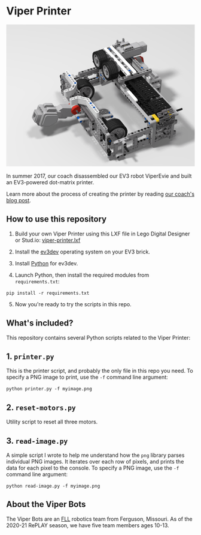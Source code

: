 Viper Printer
=============

![Viper printer image](https://github.com/Viper-Bots/viper-printer/blob/main/png/printer-for-repo.png)

In summer 2017, our coach disassembled our EV3 robot ViperEvie and built an EV3-powered dot-matrix printer.

Learn more about the process of creating the printer by reading [our coach's blog post](https://www.joshrenaud.com/family/archives/2017/07/building-a-lego-dot-matrix-printer.html).


How to use this repository
--------------------------

1. Build your own Viper Printer using this LXF file in Lego Digital Designer or Stud.io: [viper-printer.lxf](https://github.com/Viper-Bots/viper-printer/blob/main/lxf/viper-printer.lxf)

2. Install the [ev3dev](https://www.ev3dev.org/) operating system on your EV3 brick.

3. Install [Python](https://www.ev3dev.org/docs/programming-languages/) for ev3dev.

4. Launch Python, then install the required modules from `requirements.txt`:
```
pip install -r requirements.txt
```

5. Now you're ready to try the scripts in this repo.


What's included?
----------------

This repository contains several Python scripts related to the Viper Printer:

## 1. `printer.py`

This is the printer script, and probably the only file in this repo you need. To specify a PNG image to print, use the `-f` command line argument:

```
python printer.py -f myimage.png
```

## 2. `reset-motors.py`

Utility script to reset all three motors. 

## 3. `read-image.py`

A simple script I wrote to help me understand how the `png` library parses individual PNG images. It iterates over each row of pixels, and prints the data for each pixel to the console. To specify a PNG image, use the `-f` command line argument:

```
python read-image.py -f myimage.png
```


About the Viper Bots
--------------------
The Viper Bots are an [FLL](https://firstlegoleague.org) robotics team from Ferguson, Missouri. As of the 2020-21 RePLAY season, we have five team members ages 10-13.
